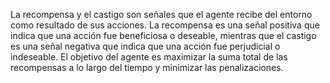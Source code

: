 La recompensa y el castigo son señales que el agente recibe del entorno como resultado de sus acciones. La recompensa es una señal positiva que indica que una acción fue beneficiosa o deseable, mientras que el castigo es una señal negativa que indica que una acción fue perjudicial o indeseable. El objetivo del agente es maximizar la suma total de las recompensas a lo largo del tiempo y minimizar las penalizaciones.